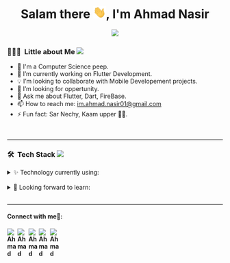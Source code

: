 ### 



<h1 align="center">Salam there <img src="https://raw.githubusercontent.com/ABSphreak/ABSphreak/master/gifs/Hi.gif" width="30px">, I'm Ahmad Nasir</h1>
<p align="center">
  <a href="https://github.com/M4DGENIUS0/"><img src="https://readme-typing-svg.herokuapp.com?lines=Computer+Science+Undergraduate;Flutter+Development+Software+Engineer;Sar+Nechy+Kaam+Upper&center=true&width=500&height=50"></a>
</p>

<h3> 👨🏻‍💻 &nbsp;Little about Me <img src="https://media.giphy.com/media/2rAF2FUn94dIlljSms/giphy.gif" width="40"></h3>

- 🧞 I'm a Computer Science peep.
- 🔭 I’m currently working on Flutter Development.
- 💡 I’m looking to collaborate with Mobile Developement projects.
- 💼 I’m looking for oppertunity.
- 💬 Ask me about Flutter, Dart, FireBase.
- 📫 How to reach me: im.ahmad.nasir01@gmail.com
- ⚡ Fun fact: Sar Nechy, Kaam upper ☝🏻.
<br>

---
<h3> 🛠 &nbsp;Tech Stack <img src="https://media.giphy.com/media/WUlplcMpOCEmTGBtBW/giphy.gif" width="40"></h3>
<details>
<summary>
  ✨ Technology currently using:
</summary>
   <br>
<code><a href="https://flutter.dev/" target="_blank"><img height="30" src="https://www.vectorlogo.zone/logos/flutterio/flutterio-icon.svg"></a></code>
<code><a href="https://www.python.org/" target="_blank"><img height="30" src="https://www.vectorlogo.zone/logos/python/python-icon.svg"></a></code>
<code><a href="https://www.w3schools.com/html/" target="_blank"><img height="30" src="https://www.vectorlogo.zone/logos/w3_html5/w3_html5-icon.svg"></a></code>
<code><a href="https://www.w3schools.com/css/" target="_blank"><img height="30" src="https://raw.githubusercontent.com/devicons/devicon/master/icons/css3/css3-original.svg"></a></code>
<code><a href="https://firebase.google.com/" target="_blank"><img height="30" src="https://www.vectorlogo.zone/logos/firebase/firebase-icon.svg"></a></code>
<code><a href="https://git-scm.com/" target="_blank"><img height="30" src="https://www.vectorlogo.zone/logos/git-scm/git-scm-icon.svg"></a></code>
<code><a href="https://www.json.org/" target="_blank"><img height="30" src="https://www.vectorlogo.zone/logos/json/json-icon.svg"></a></code>

  
</details>
<br>

<details>
<summary>
  🌱 Looking forward to learn:
</summary>
   <br>
<code> <a href="https://tailwindcss.com/" target="_blank"> <img src="https://www.vectorlogo.zone/logos/tailwindcss/tailwindcss-icon.svg" alt="tailwind" height="30"/> </a> </code>
<code><a href="https://nodejs.org/en/" target="_blank"><img height="30" src="https://www.vectorlogo.zone/logos/nodejs/nodejs-icon.svg"></a></code>
<code><a href="https://sass-lang.com" target="_blank"> <img src="https://raw.githubusercontent.com/devicons/devicon/master/icons/sass/sass-original.svg" alt="sass"  height="30"></a></code>
<code><a href="https://colab.research.google.com/" target="_blank"><img height="30" src="https://colab.research.google.com/img/colab_favicon_256px.png"></a></code>
<code><a href="https://reactjs.org/" target="_blank"><img height="30" src="https://www.vectorlogo.zone/logos/reactjs/reactjs-icon.svg"></a></code>
<code><a href="https://nextjs.org/" target="_blank"><img height="30" src="https://upload.wikimedia.org/wikipedia/commons/thumb/1/10/Cib-next-js_%28CoreUI_Icons_v1.0.0%29.svg/120px-Cib-next-js_%28CoreUI_Icons_v1.0.0%29.svg.png"></a></code>
<code><a href="https://cloud.google.com/" target="_blank"><img height="30" src="https://www.vectorlogo.zone/logos/google_cloud/google_cloud-icon.svg"></a></code>
<code><a href="https://www.javascript.com/" target="_blank"><img height="30" src="https://raw.githubusercontent.com/devicons/devicon/master/icons/javascript/javascript-plain.svg"></a></code>
<code><a href="https://analytics.google.com/" target="_blank"><img height="30" src="https://www.vectorlogo.zone/logos/google_analytics/google_analytics-icon.svg"></a></code>
<code><a href="https://www.tensorflow.org/" target="_blank"><img height="30" src="https://www.vectorlogo.zone/logos/tensorflow/tensorflow-icon.svg"></a></code>
<code><a href="https://azure.microsoft.com/en-us/" target="_blank"><img height="30" src="https://www.vectorlogo.zone/logos/microsoft_azure/microsoft_azure-icon.svg"></a></code>
<code><a href="https://opencv.org/" target="_blank"><img height="30" src="https://www.vectorlogo.zone/logos/opencv/opencv-icon.svg"></a></code>
<code><a href="https://pytorch.org/" target="_blank"><img height="30" src="https://www.vectorlogo.zone/logos/pytorch/pytorch-icon.svg"></a></code>
<code><a href="https://aws.amazon.com/" target="_blank"><img height="30" src="https://www.vectorlogo.zone/logos/amazon_aws/amazon_aws-icon.svg"></a></code>
</details>
<br>

---


<h4> Connect with me🤝: <h4>
  </hr>
  <a href="https://www.linkedin.com/in/ahmad-nasir001/">
   <img align="left" alt="Ahmad" width="24px" src="https://www.vectorlogo.zone/logos/linkedin/linkedin-icon.svg" />
  </a>
  <a href="mailto:an7539661@gmail.com">
    <img align="left" alt="Ahmad" width="26px" src="https://www.vectorlogo.zone/logos/gmail/gmail-icon.svg" />
  </a>
  <a href="https://www.instagram.com/0_0___ahmad))">
    <img align="left" alt="Ahmad" width="24px" src="https://www.vectorlogo.zone/logos/instagram/instagram-icon.svg" />
  </a>
   <a href="https://www.facebook.com/">
    <img align="left" alt="Ahmad" width="26px" src="https://www.vectorlogo.zone/logos/facebook/facebook-tile.svg" />
  </a>
   <a href="https://github.com/M4DGENIUS0">
    <img align="left" alt="Ahmad" width="26px" src="https://www.vectorlogo.zone/logos/github/github-tile.svg" />
  </a>
  <br>
  


